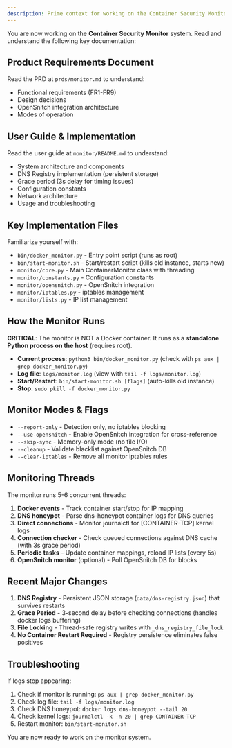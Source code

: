```yaml
---
description: Prime context for working on the Container Security Monitor
---
```


You are now working on the **Container Security Monitor** system. Read and understand the following key documentation:

## Product Requirements Document

Read the PRD at `prds/monitor.md` to understand:
- Functional requirements (FR1-FR9)
- Design decisions
- OpenSnitch integration architecture
- Modes of operation

## User Guide & Implementation

Read the user guide at `monitor/README.md` to understand:
- System architecture and components
- DNS Registry implementation (persistent storage)
- Grace period (3s delay for timing issues)
- Configuration constants
- Network architecture
- Usage and troubleshooting

## Key Implementation Files

Familiarize yourself with:
- `bin/docker_monitor.py` - Entry point script (runs as root)
- `bin/start-monitor.sh` - Start/restart script (kills old instance, starts new)
- `monitor/core.py` - Main ContainerMonitor class with threading
- `monitor/constants.py` - Configuration constants
- `monitor/opensnitch.py` - OpenSnitch integration
- `monitor/iptables.py` - iptables management
- `monitor/lists.py` - IP list management

## How the Monitor Runs

**CRITICAL**: The monitor is NOT a Docker container. It runs as a **standalone Python process on the host** (requires root).

- **Current process**: `python3 bin/docker_monitor.py` (check with `ps aux | grep docker_monitor.py`)
- **Log file**: `logs/monitor.log` (view with `tail -f logs/monitor.log`)
- **Start/Restart**: `bin/start-monitor.sh [flags]` (auto-kills old instance)
- **Stop**: `sudo pkill -f docker_monitor.py`

## Monitor Modes & Flags

- `--report-only` - Detection only, no iptables blocking
- `--use-opensnitch` - Enable OpenSnitch integration for cross-reference
- `--skip-sync` - Memory-only mode (no file I/O)
- `--cleanup` - Validate blacklist against OpenSnitch DB
- `--clear-iptables` - Remove all monitor iptables rules

## Monitoring Threads

The monitor runs 5-6 concurrent threads:
1. **Docker events** - Track container start/stop for IP mapping
2. **DNS honeypot** - Parse dns-honeypot container logs for DNS queries
3. **Direct connections** - Monitor journalctl for [CONTAINER-TCP] kernel logs
4. **Connection checker** - Check queued connections against DNS cache (with 3s grace period)
5. **Periodic tasks** - Update container mappings, reload IP lists (every 5s)
6. **OpenSnitch monitor** (optional) - Poll OpenSnitch DB for blocks

## Recent Major Changes

1. **DNS Registry** - Persistent JSON storage (`data/dns-registry.json`) that survives restarts
2. **Grace Period** - 3-second delay before checking connections (handles docker logs buffering)
3. **File Locking** - Thread-safe registry writes with `_dns_registry_file_lock`
4. **No Container Restart Required** - Registry persistence eliminates false positives

## Troubleshooting

If logs stop appearing:
1. Check if monitor is running: `ps aux | grep docker_monitor.py`
2. Check log file: `tail -f logs/monitor.log`
3. Check DNS honeypot: `docker logs dns-honeypot --tail 20`
4. Check kernel logs: `journalctl -k -n 20 | grep CONTAINER-TCP`
5. Restart monitor: `bin/start-monitor.sh`

You are now ready to work on the monitor system.
